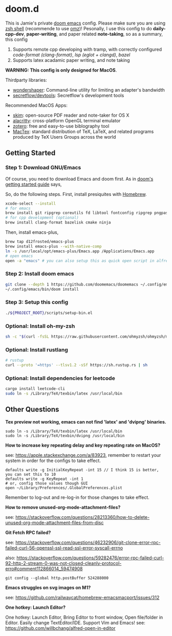 # doom.d

This is Jamie's private [doom emacs](https://github.com/doomemacs/doomemacs) config. Please make sure you are using [zsh shell](https://www.zsh.org/) (recommende to use [omz](https://ohmyz.sh/))! Pesonally, I use this config to do **daily-cpp-dev**, **paper-writing**, and paper related **note-taking**, so as a summary, this config
1. Supports remote cpp developing with tramp, with correctly configured *code-format (clang-format)*, *lsp (eglot + clangd)*, *bazel*
2. Supports latex acadamic paper writing, and note taking

**WARNING: This config is only designed for MacOS**.

Thirdparty libraries:
- [wondershaper](https://github.com/magnific0/wondershaper): Command-line utility for limiting an adapter's bandwidth
- [secretflow/devtools](https://github.com/secretflow/devtools): Secretflow's development tools

Recommended MacOS Apps:
- [skim](https://skim-app.sourceforge.io/): open-source PDF reader and note-taker for OS X
- [alacritty](https://alacritty.org/): cross-platform OpenGL terminal emulator
- [zotero](https://www.zotero.org/): free and easy-to-use biblography tool
- [MacTex](https://tug.org/mactex/): standard distribution of TeX, LaTeX, and related programs produced by TeX Users Groups across the world

## Getting Started

### Step 1: Download GNU/Emacs

Of course, you need to download Emacs and doom first. As in [doom's getting started guide](https://github.com/doomemacs/doomemacs/blob/master/docs/getting_started.org#with-homebrew) says,

So, do the following steps. First, install presiquites with [Homebrew](https://brew.sh/).

```sh
xcode-select --install
# for emacs
brew install git ripgrep coreutils fd libtool fontconfig ripgrep pngpaste
# for cpp development (optional)
brew install clang-format bazelisk cmake ninja
```

Then, install emacs-plus,

```sh
brew tap d12frosted/emacs-plus
brew install emacs-plus --with-native-comp
ln -s /usr/local/opt/emacs-plus/Emacs.app /Applications/Emacs.app
# open emacs
open -a "emacs" # you can also setup this as quick open script in alfred
```

### Step 2: Install doom emacs

```sh
git clone --depth 1 https://github.com/doomemacs/doomemacs ~/.config/emacs
~/.config/emacs/bin/doom install
```

### Step 3: Setup this config

```sh
./${PROJECT_ROOT}/scripts/setup-bin.el
```

### Optional: Install oh-my-zsh

``` sh
sh -c "$(curl -fsSL https://raw.githubusercontent.com/ohmyzsh/ohmyzsh/master/tools/install.sh)"

```

### Optional: Install rustlang


``` sh
# rustup
curl --proto '=https' --tlsv1.2 -sSf https://sh.rustup.rs | sh
```

### Optional: Install dependencies for leetcode

``` sh
cargo install leetcode-cli
sudo ln -s /Library/TeX/texbin/latex /usr/local/bin
```
## Other Questions

**Tex preview not working, emacs can not find 'latex' and 'dvipng' binaries.**
```
sudo ln -s /Library/TeX/texbin/latex /usr/local/bin
sudo ln -s /Library/TeX/texbin/dvipng /usr/local/bin
```

**How to increase key repeating delay and key repeating rate on MacOS?**

see: https://apple.stackexchange.com/a/83923, remember to restart your system in order for the configs to take effect.
```
defaults write -g InitialKeyRepeat -int 15 // I think 15 is better, you can set this to 10
defaults write -g KeyRepeat -int 1
# or, config those values though GUI
open ~/Library/Preferences/.GlobalPreferences.plist
```
Remember to log-out and re-log-in for those changes to take effect.

**How to remove unused-org-mode-attachment-files?**

see: https://stackoverflow.com/questions/28213360/how-to-delete-unused-org-mode-attachment-files-from-disc

**Git Fetch RPC failed?**

see: https://stackoverflow.com/questions/46232906/git-clone-error-rpc-failed-curl-56-openssl-ssl-read-ssl-error-syscall-errno

also: https://stackoverflow.com/questions/59282476/error-rpc-failed-curl-92-http-2-stream-0-was-not-closed-cleanly-protocol-erro#comment112866014_59474908

`git config --global http.postBuffer 524288000`

**Emacs struggles on svg images on M1?**

see: https://github.com/railwaycat/homebrew-emacsmacport/issues/312

**One hotkey: Launch Editor?**

One hotkey: Launch Editor, Bring Editor to front window, Open file/folder in Editor. Easily change TextEditor/IDE. Support Vim and Emacs!
see: https://github.com/willbchang/alfred-open-in-editor
